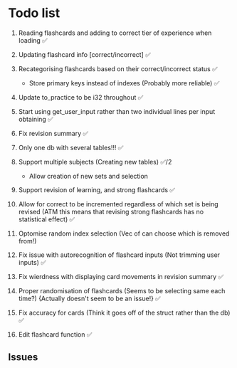 # Todo list #

1. Reading flashcards and adding to correct tier of experience when loading ✅
2. Updating flashcard info [correct/incorrect] ✅
3. Recategorising flashcards based on their correct/incorrect status ✅
    - Store primary keys instead of indexes (Probably more reliable) ✅
4. Update to_practice to be i32 throughout ✅
5. Start using get_user_input rather than two individual lines per input obtaining ✅
6. Fix revision summary ✅

7. Only one db with several tables!!! ✅
8. Support multiple subjects (Creating new tables) ✅/2
    - Allow creation of new sets and selection
9. Support revision of learning, and strong flashcards ✅
10. Allow for correct to be incremented regardless of which set is being revised (ATM this means that revising strong flashcards has no statistical effect) ✅
11. Optomise random index selection (Vec of can choose which is removed from!)
12. Fix issue with autorecognition of flashcard inputs (Not trimming user inputs) ✅
13. Fix wierdness with displaying card movements in revision summary ✅
14. Proper randomisation of flashcards (Seems to be selecting same each time?) {Actually doesn't seem to be an issue!} ✅
15. Fix accuracy for cards (Think it goes off of the struct rather than the db) ✅
16. Edit flashcard function ✅

## Issues ##
